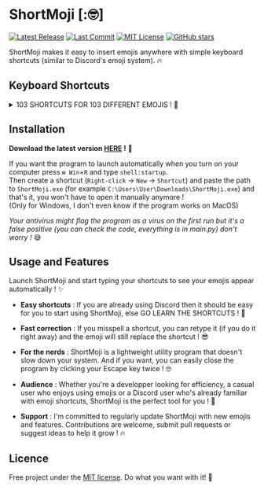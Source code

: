 # ShortMoji [:🤓]

[![Latest Release](https://img.shields.io/github/release/TooFuW/ShortMoji)](https://github.com/TooFuW/ShortMoji/releases)
[![Last Commit](https://img.shields.io/github/last-commit/TooFuW/ShortMoji)](https://github.com/TooFuW/ShortMoji/commits/main)
[![MIT License](https://img.shields.io/badge/License-MIT-blue.svg)](https://github.com/TooFuW/ShortMoji/blob/main/LICENSE.txt)
[![GitHub stars](https://img.shields.io/github/stars/TooFuW/ShortMoji)](https://github.com/TooFuW/ShortMoji/stargazers)

ShortMoji makes it easy to insert emojis anywhere with simple keyboard shortcuts (similar to Discord's emoji system). 🔥

## Keyboard Shortcuts

<details>
<summary>103 SHORTCUTS FOR 103 DIFFERENT EMOJIS ! 🤪</summary>

| Shortcut | Émoji |
|-|-|
| `:lau ` | 😆 |
| `:rof ` | 🤣 |
| `:sli ` | 🙂 |
| `:win ` | 😉 |
| `:inn ` | 😇 |
| `:smi ` | 😃 |
| `:gri ` | 😁 |
| `:swe ` | 😅 |
| `:joy ` | 😂 |
| `:ups ` | 🙃 |
| `:blu ` | 😊 |
| `:3he ` | 🥰 |
| `:sta ` | 🤩 |
| `:tea ` | 🥲 |
| `:kis ` | 😘 |
| `:yum ` | 😋 |
| `:stu ` | 😜 |
| `:zan ` | 🤪 |
| `:mon ` | 🤑 |
| `:hug ` | 🤗 |
| `:shu ` | 🤫 |
| `:han ` | 🤭 |
| `:thi ` | 🤔 |
| `:zip ` | 🤐 |
| `:neu ` | 😐 |
| `:nom ` | 😶 |
| `:rol ` | 🙄 |
| `:fac ` | 😮‍💨 |
| `:rai ` | 🤨 |
| `:una ` | 😒 |
| `:lyi ` | 🤥 |
| `:rel ` | 😌 |
| `:sle ` | 😴 |
| `:pen ` | 😔 |
| `:dro ` | 🤤 |
| `:mas ` | 😷 |
| `:ban ` | 🤕 |
| `:vom ` | 🤮 |
| `:hot ` | 🥵 |
| `:woo ` | 🥴 |
| `:spi ` | 😵‍💫 |
| `:the ` | 🤒 |
| `:nau ` | 🤢 |
| `:sne ` | 🤧 |
| `:col ` | 🥶 |
| `:diz ` | 😵 |
| `:exp ` | 🤯 |
| `:cow ` | 🤠 |
| `:dis ` | 🥸 |
| `:par ` | 🥳 |
| `:sun ` | 😎 |
| `:ner ` | 🤓 |
| `:con ` | 😕 |
| `:ope ` | 😮 |
| `:ast ` | 😲 |
| `:ple ` | 🥺 |
| `:ang ` | 😧 |
| `:cry ` | 😢 |
| `:scr ` | 😱 |
| `:per ` | 😣 |
| `:tir ` | 😫 |
| `:wor ` | 😟 |
| `:fro ` | ☹️ |
| `:hus ` | 😯 |
| `:flu ` | 😳 |
| `:fea ` | 😨 |
| `:sob ` | 😭 |
| `:wea ` | 😩 |
| `:yaw ` | 🥱 |
| `:tri ` | 😤 |
| `:sku ` | 💀 |
| `:pou ` | 😡 |
| `:cur ` | 🤬 |
| `:imp ` | 👿 |
| `:cro ` | ☠️ |
| `:poo ` | 💩 |
| `:ogr ` | 👹 |
| `:gho ` | 👻 |
| `:inv ` | 👾 |
| `:clo ` | 🤡 |
| `:gob ` | 👺 |
| `:ali ` | 👽 |
| `:rob ` | 🤖 |
| `:csm ` | 😺 |
| `:cjo ` | 😹 |
| `:csc ` | 🙀 |
| `:cpo ` | 😾 |
| `:che ` | 😻 |
| `:cki ` | 😽 |
| `:ccr ` | 😿 |
| `:see ` | 🙈 |
| `:spe ` | 🙊 |
| `:hea ` | ❤️ |
| `:tup ` | 👍 |
| `:pra ` | 🙏 |
| `:goa ` | 🐐 |
| `:fir ` | 🔥 |
| `:moy ` | 🗿 |
| `:spa ` | ✨ |
</details>

## Installation
**Download the latest version [HERE](https://github.com/TooFuW/ShortMoji/releases/latest) !** 🤩

If you want the program to launch automatically when you turn on your computer press `⊞ Win`+`R` and type `shell:startup`.  
Then create a shortcut (`Right-click` -> `New` -> `Shortcut`) and paste the path to `ShortMoji.exe` (for example `C:\Users\User\Downloads\ShortMoji.exe`) and that's it, you won't have to open it manually anymore !  
(Only for Windows, I don't even know if the program works on MacOS)

*Your antivirus might flag the program as a virus on the first run but it's a false positive (you can check the code, everything is in main.py) don't worry !* 😅

## Usage and Features
Launch ShortMoji and start typing your shortcuts to see your emojis appear automatically ! ✨

- **Easy shortcuts** : If you are already using Discord then it should be easy for you to start using ShortMoji, else GO LEARN THE SHORTCUTS ! 🗿

- **Fast correction** : If you misspell a shortcut, you can retype it (if you do it right away) and the emoji will still replace the shortcut ! 😎

- **For the nerds** : ShortMoji is a lightweight utility program that doesn't slow down your system. And if you want, you can easily close the program by clicking your Escape key twice ! 🤓

- **Audience** : Whether you're a developper looking for efficiency, a casual user who enjoys using emojis or a Discord user who's already familiar with emoji shortcuts, ShortMoji is the perfect tool for you ! 🤠

- **Support** : I'm committed to regularly update ShortMoji with new emojis and features. Contributions are welcome, submit pull requests or suggest ideas to help it grow ! 🔥

## Licence
Free project under the [MIT license](https://github.com/TooFuW/ShortMoji/blob/main/LICENSE.txt). Do what you want with it! 🚀
